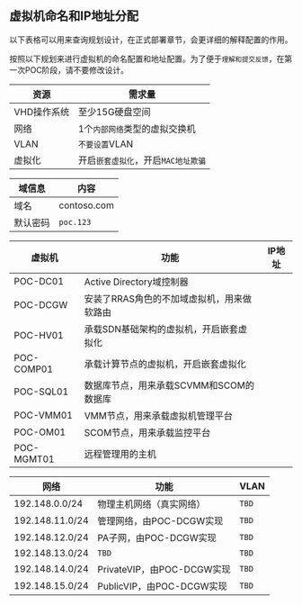 ## 虚拟机命名和IP地址分配

以下表格可以用来查询规划设计，在正式部署章节，会更详细的解释配置的作用。

按照以下规划来进行虚拟机的命名配置和地址配置。为了便于`理解和提交反馈`，在第一次POC阶段，请不要修改设计。

| 资源        | 需求量                              |
| ----------- | ----------------------------------- |
| VHD操作系统 | 至少15G硬盘空间                     |
| 网络        | 1个`内部网络`类型的虚拟交换机       |
| VLAN        | `不要设置`VLAN                      |
| 虚拟化      | 开启`嵌套虚拟化`，开启`MAC地址欺骗` |


| 域信息   | 内容        |
| -------- | ----------- |
| 域名     | contoso.com |
| 默认密码 | `poc.123`   |

| 虚拟机     | 功能                                       | IP地址 |
| ---------- | ------------------------------------------ | ------ |
| POC-DC01   | Active Directory域控制器                   |        |
| POC-DCGW   | 安装了RRAS角色的不加域虚拟机，用来做软路由 |        |
| POC-HV01   | 承载SDN基础架构的虚拟机，开启嵌套虚拟化    |        |
| POC-COMP01 | 承载计算节点的虚拟机，开启嵌套虚拟化       |        |
| POC-SQL01  | 数据库节点，用来承载SCVMM和SCOM的数据库    |        |
| POC-VMM01  | VMM节点，用来承载虚拟机管理平台            |        |
| POC-OM01   | SCOM节点，用来承载监控平台                 |        |
| POC-MGMT01 | 远程管理用的主机                           |        |

| 网络            | 功能                       | VLAN      |
| --------------- | -------------------------- | --------- |
| 192.148.0.0/24  | 物理主机网络（真实网络）   | ```TBD``` |
| 192.148.11.0/24 | 管理网络，由POC-DCGW实现   | ```TBD``` |
| 192.148.12.0/24 | PA子网，由POC-DCGW实现     | ```TBD``` |
| 192.148.13.0/24 | ```TBD```                  | ```TBD``` |
| 192.148.14.0/24 | PrivateVIP，由POC-DCGW实现 | ```TBD``` |
| 192.148.15.0/24 | PublicVIP，由POC-DCGW实现  | ```TBD``` |